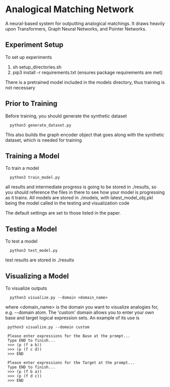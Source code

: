# Analogical Matching Network
A neural-based system for outputting analogical matchings. It draws heavily upon Transformers, Graph Neural Networks, and Pointer Networks.

## Experiment Setup

To set up experiments

   1. sh setup_directories.sh
   2. pip3 install -r requirements.txt (ensures package requirements are met)

There is a pretrained model included in the models directory, thus training 
is not necessary

## Prior to Training

Before training, you should generate the synthetic dataset

      python3 generate_dataset.py

This also builds the graph encoder object that goes along with the synthetic
dataset, which is needed for training

## Training a Model

To train a model

      python3 train_model.py

all results and intermediate progress is going to be stored in ./results, so
you should reference the files in there to see how your model is progressing
as it trains. All models are stored in ./models, with latest_model_obj.pkl being
the model called in the testing and visualization code

The default settings are set to those listed in the paper.

## Testing a Model

To test a model

      python3 test_model.py

test results are stored in ./results

## Visualizing a Model

To visualize outputs

      python3 visualize.py --domain <domain_name>

where <domain_name> is the domain you want to visualize analogies for, 
e.g. --domain atom. The 'custom' domain allows you to enter your own
base and target logical expression sets. An example of its use is

     python3 visualize.py --domain custom

     Please enter expressions for the Base at the prompt...
     Type END to finish...
     >>> (p (f a b))
     >>> (p (f c d))
     >>> END

     Please enter expressions for the Target at the prompt...
     Type END to finish...
     >>> (p (f b a))
     >>> (p (f d c))
     >>> END
